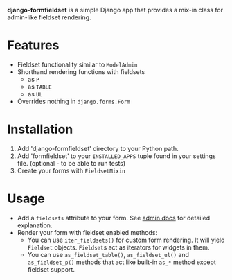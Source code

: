 **django-formfieldset** is a simple Django app that provides a mix-in class
for admin-like fieldset rendering.


Features
========

 * Fieldset functionality similar to `ModelAdmin`
 * Shorthand rendering functions with fieldsets
   * as `P`
   * as `TABLE`
   * as `UL`
 * Overrides nothing in `django.forms.Form`


Installation
============

 1. Add 'django-formfieldset' directory to your Python path.
 2. Add 'formfieldset' to your `INSTALLED_APPS` tuple
    found in your settings file. (optional - to be able to run tests)
 3. Create your forms with `FieldsetMixin`


Usage
=====

 * Add a `fieldsets` attribute to your form. See [admin docs][ref1] for
   detailed explanation.
 * Render your form with fieldset enabled methods:
   * You can use `iter_fieldsets()` for custom form rendering. It will yield
     `Fieldset` objects. `Fieldset`s act as iterators for widgets in them.
   * You can use `as_fieldset_table()`, `as_fieldset_ul()` and
     `as_fieldset_p()` methods that act like built-in `as_*` method except
     fieldset support.


  [ref1]: http://docs.djangoproject.com/en/dev/ref/contrib/admin/#fieldsets
